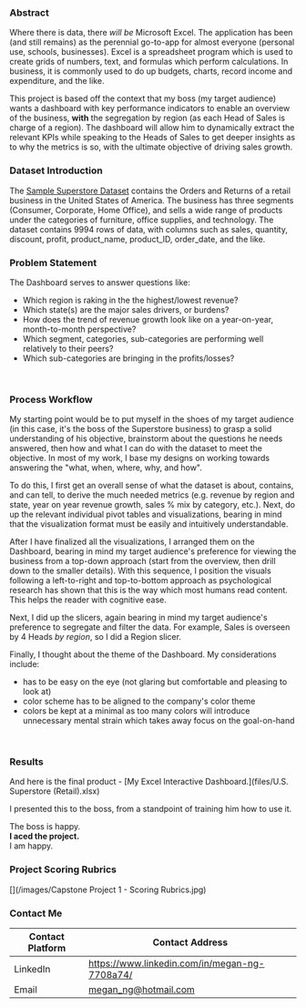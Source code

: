 ### Abstract
Where there is data, there _will be_ Microsoft Excel. The application has been (and still remains) as the perennial go-to-app for almost everyone (personal use, schools, businesses). Excel is a spreadsheet program which is used to create grids of numbers, text, and formulas which perform calculations. In business, it is commonly used to do up budgets, charts, record income and expenditure, and the like.

This project is based off the context that my boss (my target audience) wants a dashboard with key performance indicators to enable an overview of the business, **with** the segregation by region (as each Head of Sales is charge of a region). The dashboard will allow him to dynamically extract the relevant KPIs while speaking to the Heads of Sales to get deeper insights as to why the metrics is so, with the ultimate objective of driving sales growth.
<br>

### Dataset Introduction
The [Sample Superstore Dataset](https://www.wisdomaxis.com/technology/software/data/for-reports/super-stores-data-for-reports.php) contains the Orders and Returns of a retail business in the United States of America. The business has three segments (Consumer, Corporate, Home Office), and sells a wide range of products under the categories of furniture, office supplies, and technology. The dataset contains 9994 rows of data, with columns such as sales, quantity, discount, profit, product_name, product_ID, order_date, and the like.
<br>

### Problem Statement
The Dashboard serves to answer questions like:
* Which region is raking in the the highest/lowest revenue?
* Which state(s) are the major sales drivers, or burdens?
* How does the trend of revenue growth look like on a year-on-year, month-to-month perspective?
* Which segment, categories, sub-categories are performing well relatively to their peers?
* Which sub-categories are bringing in the profits/losses?
<br>

### Process Workflow
My starting point would be to put myself in the shoes of my target audience (in this case, it's the boss of the Superstore business) to grasp a solid understanding of his objective, brainstorm about the questions he needs answered, then how and what I can do with the dataset to meet the objective. In most of my work, I base my designs on working towards answering the "what, when, where, why, and how".

To do this, I first get an overall sense of what the dataset is about, contains, and can tell, to derive the much needed metrics (e.g. revenue by region and state, year on year revenue growth, sales % mix by category, etc.). Next, do up the relevant individual pivot tables and visualizations, bearing in mind that the visualization format must be easily and intuitively understandable.

After I have finalized all the visualizations, I arranged them on the Dashboard, bearing in mind my target audience's preference for viewing the business from a top-down approach (start from the overview, then drill down to the smaller details). With this sequence, I position the visuals following a left-to-right and top-to-bottom approach as psychological research has shown that this is the way which most humans read content. This helps the reader with cognitive ease.

Next, I did up the slicers, again bearing in mind my target audience's preference to segregate and filter the data. For example, Sales is overseen by 4 Heads _by region_, so I did a Region slicer.

Finally, I thought about the theme of the Dashboard. My considerations include:
* has to be easy on the eye (not glaring but comfortable and pleasing to look at)
* color scheme has to be aligned to the company's color theme
* colors be kept at a minimal as too many colors will introduce unnecessary mental strain which takes away focus on the goal-on-hand
<br>

### Results
And here is the final product - [My Excel Interactive Dashboard.](files/U.S. Superstore (Retail).xlsx)

[](/images/Excel-Dashboard.gif)

I presented this to the boss, from a standpoint of training him how to use it.

The boss is happy.<br>
**I aced the project.**<br>
I am happy.<br>

### Project Scoring Rubrics<br>
[](/images/Capstone Project 1 - Scoring Rubrics.jpg)


### Contact Me
Contact Platform | Contact Address
---------------- | ------------------
LinkedIn | https://www.linkedin.com/in/megan-ng-7708a74/
Email | megan_ng@hotmail.com

